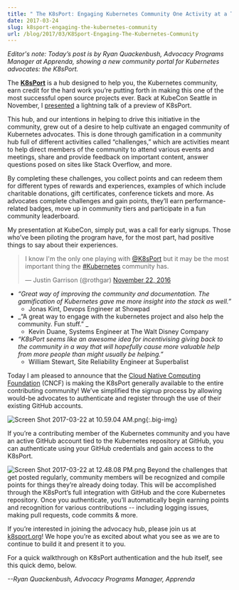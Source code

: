 ```yaml
---
title: " The K8sPort: Engaging Kubernetes Community One Activity at a Time "
date: 2017-03-24
slug: k8sport-engaging-the-kubernetes-community
url: /blog/2017/03/K8Sport-Engaging-The-Kubernetes-Community
---
```

_Editor's note: Today’s post is by Ryan Quackenbush, Advocacy Programs Manager at Apprenda, showing a new community portal for Kubernetes advocates: the K8sPort._   

The [**K8sPort**](http://k8sport.org/) is a hub designed to help you, the Kubernetes community, earn credit for the hard work you’re putting forth in making this one of the most successful open source projects ever. Back at KubeCon Seattle in November, I [presented](https://youtu.be/LwViH5eLoOI) a lightning talk of a preview of K8sPort.   

This hub, and our intentions in helping to drive this initiative in the community, grew out of a desire to help cultivate an engaged community of Kubernetes advocates. This is done through gamification in a community hub full of different activities called “challenges,” which are activities meant to help direct members of the community to attend various events and meetings, share and provide feedback on important content, answer questions posed on sites like Stack Overflow, and more.   

By completing these challenges, you collect points and can redeem them for different types of rewards and experiences, examples of which include charitable donations, gift certificates, conference tickets and more. As advocates complete challenges and gain points, they’ll earn performance-related badges, move up in community tiers and participate in a fun community leaderboard.   

My presentation at KubeCon, simply put, was a call for early signups. Those who’ve been piloting the program have, for the most part, had positive things to say about their experiences.  

> I know I'm the only one playing with [@K8sPort](https://twitter.com/K8sPort) but it may be the most important thing the [#Kubernetes](https://twitter.com/hashtag/Kubernetes?src=hash) community has.
>
> — Justin Garrison (@rothgar) [November 22, 2016](https://twitter.com/rothgar/status/800941707558670336)

- _“Great way of improving the community and documentation. The gamification of Kubernetes gave me more insight into the stack as well.”_  
     - Jonas Kint, Devops Engineer at Showpad
- _“A great way to engage with the kubernetes project and also help the community. Fun stuff.” _  
     - Kevin Duane, Systems Engineer at The Walt Disney Company
- _“K8sPort seems like an awesome idea for incentivising giving back to the community in a way that will hopefully cause more valuable help from more people than might usually be helping.”_  
     - William Stewart, Site Reliability Engineer at Superbalist

Today I am pleased to announce that the [Cloud Native Computing Foundation](https://www.cncf.io/) (CNCF) is making the K8sPort generally available to the entire contributing community! We’ve simplified the signup process by allowing would-be advocates to authenticate and register through the use of their existing GitHub accounts.



 ![Screen Shot 2017-03-22 at 10.59.04 AM.png](https://lh4.googleusercontent.com/h9D3-poSxGMelrhvKE2PBX-_pXRJJZF4NfW8ShyxzOrQekZvgZuIlaphkg_35QPKGG-Z22dTcFymj48qO5nXQjuVussmThewiceMQ9Hr7bUm5YRaJhTpDuCU2kJKQjTyZXcslreH){:.big-img}



If you’re a contributing member of the Kubernetes community and you have an active GitHub account tied to the Kubernetes repository at GitHub, you can authenticate using your GitHub credentials and gain access to the K8sPort.  

 ![Screen Shot 2017-03-22 at 12.48.08 PM.png](https://lh3.googleusercontent.com/dmg-Po-XlYHMFrij3GcryySkxw4Q0BaEKlWLeeWwKFr8nSmw55rbmpk0WWRiIWQZgcAbCNhomt1JUT0Ohntm3aXVwReXxgWkfjbJJtICILltePU9Zr70iNqBNfgsX26majAqW5r8)
Beyond the challenges that get posted regularly, community members will be recognized and compile points for things they’re already doing today. This will be accomplished through the K8sPort’s full integration with GitHub and the core Kubernetes repository. Once you authenticate, you’ll automatically begin earning points and recognition for various contributions -- including logging issues, making pull requests, code commits & more.  


If you’re interested in joining the advocacy hub, please join us at [k8sport.org](http://k8sport.org/)! We hope you’re as excited about what you see as we are to continue to build it and present it to you.  

For a quick walkthrough on K8sPort authentication and the hub itself, see this quick demo, below.






_--Ryan Quackenbush, Advocacy Programs Manager, Apprenda_
